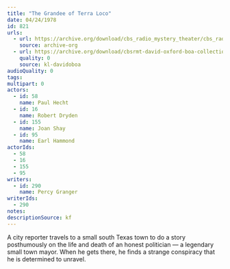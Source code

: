 ```yaml
---
title: "The Grandee of Terra Loco"
date: 04/24/1978
id: 821
urls: 
  - url: https://archive.org/download/cbs_radio_mystery_theater/cbs_radio_mystery_theater-0801-0850.zip/cbs_radio_mystery_theater-0801-0850%2Fcbsrmt_0821_the_grandee_of_terra_loco.mp3
    source: archive-org
  - url: https://archive.org/download/cbsrmt-david-oxford-boa-collection/CBSRMT-780424-0821-The-Grandee-of-Terra-Loco-(128-48)_WBBM-JE-{BoA}.mp3
    quality: 0
    source: kl-davidoboa
audioQuality: 0
tags: 
multipart: 0
actors:  
  - id: 58
    name: Paul Hecht  
  - id: 16
    name: Robert Dryden  
  - id: 155
    name: Joan Shay  
  - id: 95
    name: Earl Hammond
actorIds:  
  - 58  
  - 16  
  - 155  
  - 95
writers:  
  - id: 290
    name: Percy Granger
writerIds:  
  - 290
notes: 
descriptionSource: kf
---
```

A city reporter travels to a small south Texas town to do a story posthumously on the life and death of an honest politician — a legendary small town mayor. When he gets there, he finds a strange conspiracy that he is determined to unravel.